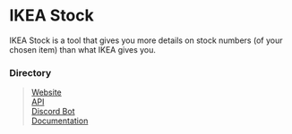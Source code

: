 # IKEA Stock
IKEA Stock is a tool that gives you more details on stock numbers (of your chosen item) than what IKEA gives you.

<!--- We use our API (which is an API Wrapper for IKEA's API) to produce stock information on the website and the discord bot. --->

### Directory
> [Website](https://ikeastock.xyz)\
> [API](https://github.com/IKEAStock/API)\
> [Discord Bot](https://github.com/IKEAStock/bot)\
> [Documentation](https://github.com/IKEAStock/documentation)


<!--- ![Logo](https://github.com/IkeaStock/.github/blob/main/ikeaStock.png) --->
